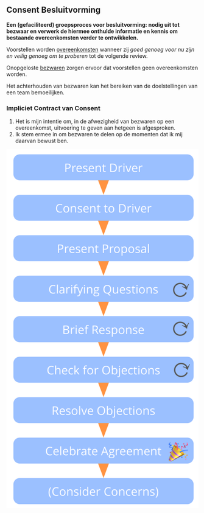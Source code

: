 ## Consent Besluitvorming

<summary>
<strong>Een (gefaciliteerd) groepsproces voor besluitvorming: nodig uit tot bezwaar en verwerk de hiermee onthulde informatie en kennis om bestaande overeenkomsten verder te ontwikkelen.</strong>
</summary>

Voorstellen worden [overeenkomsten](glossary:agreement) wanneer zij *goed genoeg voor nu zijn en veilig genoeg om te proberen* tot de volgende review.

Onopgeloste [bezwaren](glossary:objection) zorgen ervoor dat voorstellen geen overeenkomsten worden.

Het achterhouden van bezwaren kan het bereiken van de doelstellingen van een team bemoeilijken.

### Impliciet Contract van Consent

1. Het is mijn intentie om, in de afwezigheid van bezwaren op een overeenkomst, uitvoering te geven aan hetgeen is afgesproken.
2. Ik stem ermee in om bezwaren te delen op de momenten dat ik mij daarvan bewust ben.

![Consent Besluitvorming](img/agreements/consent-decision-making.png)